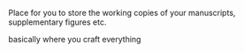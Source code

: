 Place for you to store the working copies of your manuscripts, supplementary figures etc. 

basically where you craft everything
